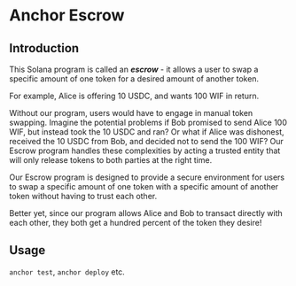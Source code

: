 # Anchor Escrow

## Introduction

This Solana program is called an **_escrow_** - it allows a user to swap a specific amount of one token for a desired amount of another token.

For example, Alice is offering 10 USDC, and wants 100 WIF in return.

Without our program, users would have to engage in manual token swapping. Imagine the potential problems if Bob promised to send Alice 100 WIF, but instead took the 10 USDC and ran? Or what if Alice was dishonest, received the 10 USDC from Bob, and decided not to send the 100 WIF? Our Escrow program handles these complexities by acting a trusted entity that will only release tokens to both parties at the right time.

Our Escrow program is designed to provide a secure environment for users to swap a specific amount of one token with a specific amount of another token without having to trust each other.

Better yet, since our program allows Alice and Bob to transact directly with each other, they both get a hundred percent of the token they desire!

## Usage

`anchor test`, `anchor deploy` etc.

